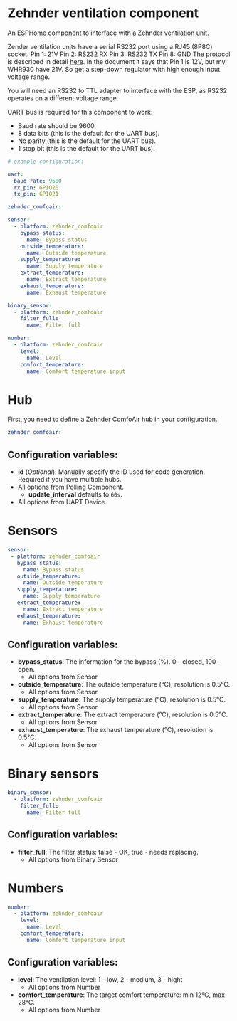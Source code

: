 # Zehnder ventilation component

An ESPHome component to interface with a Zehnder ventilation unit.

Zender ventilation units have a serial RS232 port using a RJ45 (8P8C) socket.
Pin 1: 21V
Pin 2: RS232 RX
Pin 3: RS232 TX
Pin 8: GND
The protocol is described in detail [here](http://www.see-solutions.de/sonstiges/Protokollbeschreibung_ComfoAir.pdf).
In the document it says that Pin 1 is 12V, but my WHR930 have 21V. So get a step-down regulator with high enough input voltage range.

You will need an RS232 to TTL adapter to interface with the ESP, as RS232 operates on a different voltage range.

UART bus is required for this component to work:
 * Baud rate should be 9600.
 * 8 data bits (this is the default for the UART bus).
 * No parity (this is the default for the UART bus).
 * 1 stop bit (this is the default for the UART bus).

```yaml
# example configuration:

uart:
  baud_rate: 9600
  rx_pin: GPIO20
  tx_pin: GPIO21

zehnder_comfoair:

sensor:
  - platform: zehnder_comfoair
    bypass_status:
      name: Bypass status
    outside_temperature:
      name: Outside temperature
    supply_temperature:
      name: Supply temperature
    extract_temperature:
      name: Extract temperature
    exhaust_temperature:
      name: Exhaust temperature

binary_sensor:
  - platform: zehnder_comfoair
    filter_full:
      name: Filter full

number:
  - platform: zehnder_comfoair
    level:
      name: Level
    comfort_temperature:
      name: Comfort temperature input
```

# Hub

First, you need to define a Zehnder ComfoAir hub in your configuration.
```yaml
zehnder_comfoair:
```

## Configuration variables:
  * **id** (*Optional*): Manually specify the ID used for code generation. Required if you have multiple hubs.
  * All options from Polling Component.
    * **update_interval** defaults to `60s`.
  * All options from UART Device.

# Sensors

 ```yaml
sensor:
  - platform: zehnder_comfoair
    bypass_status:
      name: Bypass status
    outside_temperature:
      name: Outside temperature
    supply_temperature:
      name: Supply temperature
    extract_temperature:
      name: Extract temperature
    exhaust_temperature:
      name: Exhaust temperature
 ```

## Configuration variables:
  * **bypass_status**: The information for the bypass (%). 0 - closed, 100 - open.
    * All options from Sensor
  * **outside_temperature**: The outside temperature (°C), resolution is 0.5°C.
    * All options from Sensor
  * **supply_temperature**: The supply temperature (°C), resolution is 0.5°C.
    * All options from Sensor
  * **extract_temperature**: The extract temperature (°C), resolution is 0.5°C.
    * All options from Sensor
  * **exhaust_temperature**: The exhaust temperature (°C), resolution is 0.5°C.
    * All options from Sensor

# Binary sensors
```yaml
binary_sensor:
  - platform: zehnder_comfoair
    filter_full:
      name: Filter full
```

## Configuration variables:
  * **filter_full**: The filter status: false - OK, true - needs replacing.
    * All options from Binary Sensor

# Numbers
```yaml
number:
  - platform: zehnder_comfoair
    level:
      name: Level
    comfort_temperature:
      name: Comfort temperature input
```

## Configuration variables:
  * **level**: The ventilation level: 1 - low, 2 - medium, 3 - hight
    * All options from Number
  * **comfort_temperature**: The target comfort temperature: min 12°C, max 28°C.
    * All options from Number
